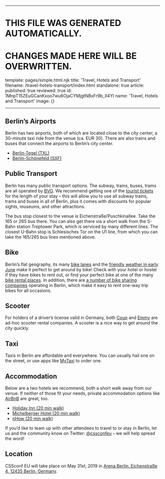 ----

# THIS FILE WAS GENERATED AUTOMATICALLY.
# CHANGES MADE HERE WILL BE OVERWRITTEN.

template: pages/simple.html.njk
title: 'Travel, Hotels and Transport'
filename: /travel-hotels-transport/index.html
standalone: true
article:
  published: true
  reviewed: true
  id: 1MnpT15ZEuGCanKxoo7wu6OjaCYMjgtNBxFr9b_II4YI
  name: 'Travel, Hotels and Transport'
  image: {}

----


## Berlin’s Airports
Berlin has two airports, both of which are located close to the city center, a
30-minute taxi ride from the venue (ca. EUR 30). There are also trains and
buses that connect the airports to Berlin’s city center.

- [Berlin-Tegel
(TXL)](http://www.berlin-airport.de/en/travellers-txl/to-and-from/buses-and-trains/index.php)
- [Berlin-Schönefeld
(SXF)](http://www.berlin-airport.de/en/travellers-sxf/to-and-from/buses-and-trains/index.php)

## Public Transport
Berlin has many public transport options. The subway, trains, buses, trams are
all operated by [BVG](http://www.bvg.de/en). We recommend getting one of the
[tourist tickets](https://shop.bvg.de/index.php/group/73) for the length of
your stay – this will allow you to use all subway trains, trams and buses in
all of Berlin, plus it comes with discounts for popular sights, museums, and
other attractions.

The bus stop closest to the venue is Eichenstraße/Puschkinallee. Take the 165
or 265 bus there. You can also get there via a short walk from the S-Bahn
station Treptower Park, which is serviced by many different lines. The closest
U-Bahn stop is Schlesisches Tor on the U1 line, from which you can take the
165/265 bus lines mentioned above.

## Bike
Berlin’s flat geography, its many [bike
lanes](https://en.wikipedia.org/wiki/Cycling_in_Berlin) and the [friendly
weather in early
June](http://www.yr.no/place/Germany/Berlin/Berlin/statistics.html) make it
perfect to get around by bike! Check with your hotel or hostel if they have
bikes to rent out, or find your perfect bike at one of the many [bike rental
places](https://www.yelp.com/search?find_desc=bike+rental&find_loc=Berlin&start=0&cflt=bikerentals).
In addition, there are [a number of bike sharing
companies](https://www.101bikerentals.com/ultimate-guide-bike-sharing-berlin/)
operating in Berlin, which make it easy to rent one-way trip bikes for all
occasions.

## Scooter
For holders of a driver’s license valid in Germany, both
[Coup](https://joincoup.com/) and [Emmy](https://emmy-sharing.de) are ad-hoc
scooter rental companies. A scooter is a nice way to get around the city
quickly.

## Taxi
Taxis in Berlin are affordable and everywhere. You can usually hail one on the
street, or use apps like [MyTaxi](https://de.mytaxi.com/en/index.html) to order
one.

## Accommodation
Below are a two hotels we recommend, both a short walk away from our venue. If
neither of those fit your needs, private accommodation options like
[AirBnB](https://www.airbnb.com/) are great, too.

- [Holiday Inn (20 min
walk)](https://www.ihg.com/holidayinn/hotels/us/en/berlin/berow/hoteldetail?cm_mmc=GoogleMaps-_-HI-_-DE-_-BEROW)
- [Michelberger Hotel (20 min walk)](http://michelbergerhotel.com/en/)
- [nHow (20 min walk)](https://www.nhow-berlin.com/en/)

If you’d like to team up with other attendees to travel to or stay in Berlin,
let us and the community know on Twitter:
[@cssconfeu](https://twitter.com/cssconfeu) – we will help spread the word!

## Location

CSSconf EU will take place on May 31st, 2019 in [Arena Berlin. Eichenstraße 4,
12435 Berlin, Germany](https://goo.gl/maps/KwLPQqYRjVA2). 
